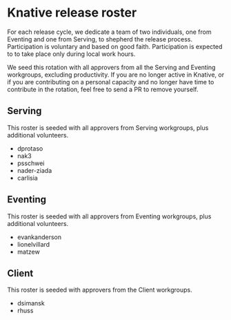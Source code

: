 # Knative release roster

For each release cycle, we dedicate a team of two individuals, one from Eventing
and one from Serving, to shepherd the release process. Participation is
voluntary and based on good faith. Participation is expected to to take place only during local work hours.

We seed this rotation with all approvers from all the Serving and Eventing
workgroups, excluding productivity. If you are no longer active in Knative, or
if you are contributing on a personal capacity and no longer have time to contribute
in the rotation, feel free to send a PR to remove yourself.

## Serving

This roster is seeded with all approvers from Serving workgroups, plus additional volunteers.

- dprotaso
- nak3
- psschwei
- nader-ziada
- carlisia

## Eventing

This roster is seeded with all approvers from Eventing workgroups, plus additional volunteers.

- evankanderson
- lionelvillard
- matzew

## Client

This roster is seeded with approvers from the Client workgroups.

- dsimansk
- rhuss

